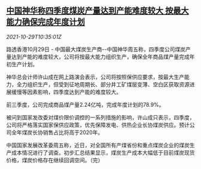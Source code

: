 <!--1635508863000-->
[中国神华称四季度煤炭产量达到产能难度较大 按最大能力确保完成年度计划](https://cn.reuters.com/article/shenhua-q4-coal-production-outlook-1029-idCNKBS2HJ1C7)
------

<div><i>2021-10-29T10:35:01Z</i></div><p>路透香港10月29日 - 中国最大煤炭生产商--中国神华周五称，四季度公司煤炭产量达到产能的难度较大，公司将按最大能力组织生产，确保全年商品煤产量完成年初生产计划。</p><p>神华总会计师许山成在网上路演会表示，公司将按照保供应要求，按最大生产能力，全力组织生产，但受到征地周期长、部分井工矿煤层变薄、空白区获取资源进展缓慢等因素影响，四季度达到产能的难度较大。</p><p>前三季度，公司完成商品煤产量2.24亿吨，完成年度计划的78.9%。</p><p>被问到国家发改委对煤价限价调控的一系列措施的影响，许山成只表示，四季度，公司将严格落实国家保供应政策，优先保障发电、供热企业长协煤炭供应。预计公司全年煤炭长协销售占比将高于2020年。</p><p>中国国家发展改革委周五称，近日，对全国所有产煤省份和重点煤炭企业的煤炭生产成本情况进行了调查。初步汇总结果显示，煤炭生产成本大幅低于目前煤炭现货价格，煤炭价格存在继续回调空间。（完）</p>
